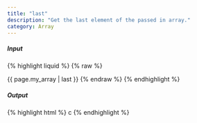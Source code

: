 ```yaml
---
title: "last"
description: "Get the last element of the passed in array."
category: Array
---
```

##### Input
{% highlight liquid %}
{% raw %}
<!-- page.my_array is ['a', 'b', 'c'] -->
{{ page.my_array | last }}
{% endraw %}
{% endhighlight %}

##### Output

{% highlight html %}
c
{% endhighlight %}
